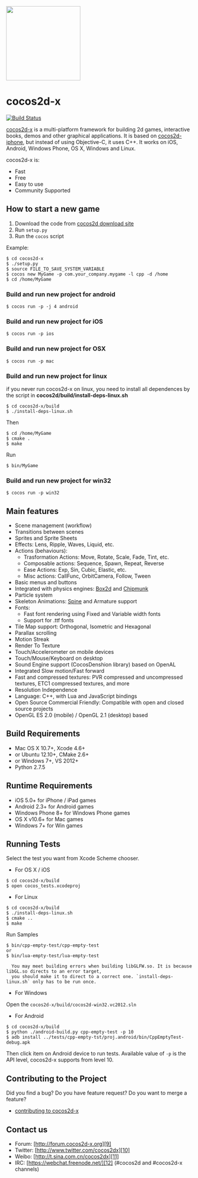 <img src="http://www.cocos2d-x.org/attachments/801/cocos2dx_portrait.png" width=200>


cocos2d-x
=========

[![Build Status](https://travis-ci.org/cocos2d/cocos2d-x.png?branch=master)](https://travis-ci.org/cocos2d/cocos2d-x)

[cocos2d-x][1] is a multi-platform framework for building 2d games, interactive books, demos and other graphical applications.
It is based on [cocos2d-iphone][2], but instead of using Objective-C, it uses C++.
It works on iOS, Android, Windows Phone, OS X, Windows and Linux.

cocos2d-x is:

  * Fast
  * Free
  * Easy to use
  * Community Supported



How to start a new game
-----------------------

1. Download the code from [cocos2d download site][4]
2. Run `setup.py`
3. Run the `cocos` script

Example:

    $ cd cocos2d-x
    $ ./setup.py
    $ source FILE_TO_SAVE_SYSTEM_VARIABLE
    $ cocos new MyGame -p com.your_company.mygame -l cpp -d /home
    $ cd /home/MyGame

### Build and run new project for android ###

    $ cocos run -p -j 4 android

### Build and run new project for iOS ###

    $ cocos run -p ios
    
### Build and run new project for OSX ###

    $ cocos run -p mac

### Build and run new project for linux ###

if you never run cocos2d-x on linux, you need to install all dependences by the
script in **cocos2d/build/install-deps-linux.sh**

    $ cd cocos2d-x/build
    $ ./install-deps-linux.sh

Then

    $ cd /home/MyGame
    $ cmake .
    $ make
    
Run

    $ bin/MyGame

### Build and run new project for win32 ###

    $ cocos run -p win32


Main features
-------------
   * Scene management (workflow)
   * Transitions between scenes
   * Sprites and Sprite Sheets
   * Effects: Lens, Ripple, Waves, Liquid, etc.
   * Actions (behaviours):
     * Trasformation Actions: Move, Rotate, Scale, Fade, Tint, etc.
     * Composable actions: Sequence, Spawn, Repeat, Reverse
     * Ease Actions: Exp, Sin, Cubic, Elastic, etc.
     * Misc actions: CallFunc, OrbitCamera, Follow, Tween
   * Basic menus and buttons
   * Integrated with physics engines: [Box2d][5] and [Chipmunk][6]
   * Particle system
   * Skeleton Animations: [Spine][7] and Armature support
   * Fonts:
     * Fast font rendering using Fixed and Variable width fonts
     * Support for .ttf fonts
   * Tile Map support: Orthogonal, Isometric and Hexagonal
   * Parallax scrolling
   * Motion Streak
   * Render To Texture
   * Touch/Accelerometer on mobile devices
   * Touch/Mouse/Keyboard on desktop
   * Sound Engine support (CocosDenshion library) based on OpenAL
   * Integrated Slow motion/Fast forward
   * Fast and compressed textures: PVR compressed and uncompressed textures, ETC1 compressed textures, and more
   * Resolution Independence
   * Language: C++, with Lua and JavaScript bindings
   * Open Source Commercial Friendly: Compatible with open and closed source projects
   * OpenGL ES 2.0 (mobile) / OpenGL 2.1 (desktop) based

Build Requirements
------------------

* Mac OS X 10.7+, Xcode 4.6+
* or Ubuntu 12.10+, CMake 2.6+
* or Windows 7+, VS 2012+
* Python 2.7.5


Runtime Requirements
--------------------
  * iOS 5.0+ for iPhone / iPad games
  * Android 2.3+ for Android games
  * Windows Phone 8+ for Windows Phone games
  * OS X v10.6+ for Mac games
  * Windows 7+ for Win games


Running Tests
--------------------

Select the test you want from Xcode Scheme chooser.

* For OS X / iOS

```
$ cd cocos2d-x/build
$ open cocos_tests.xcodeproj
```

* For Linux

```
$ cd cocos2d-x/build
$ ./install-deps-linux.sh
$ cmake ..
$ make
```

Run Samples

```
$ bin/cpp-empty-test/cpp-empty-test
or
$ bin/lua-empty-test/lua-empty-test
```

      You may meet building errors when building libGLFW.so. It is because libGL.so directs to an error target,
      you should make it to direct to a correct one. `install-deps-linux.sh` only has to be run once.

* For Windows

Open the `cocos2d-x/build/cocos2d-win32.vc2012.sln`

* For Android

```
$ cd cocos2d-x/build
$ python ./android-build.py cpp-empty-test -p 10
$ adb install ../tests/cpp-empty-tst/proj.android/bin/CppEmptyTest-debug.apk
```

Then click item on Android device to run tests. Available value of `-p` is the API level, cocos2d-x supports from level 10.


Contributing to the Project
--------------------------------

Did you find a bug? Do you have feature request? Do you want to merge a feature?

  * [contributing to cocos2d-x][8]


Contact us
----------

   * Forum: [http://forum.cocos2d-x.org][9]
   * Twitter: [http://www.twitter.com/cocos2dx][10]
   * Weibo: [http://t.sina.com.cn/cocos2dx][11]
   * IRC: [https://webchat.freenode.net/][12] (#cocos2d and #cocos2d-x channels)

[1]: http://www.cocos2d-x.org "cocos2d-x"
[2]: http://www.cocos2d-iphone.org "cocos2d for iPhone"
[3]: http://www.cocos2d-x.org/projects/cocos2d-x/wiki/Download
[4]: http://www.cocos2d-x.org/download/version#Cocos2d-x
[5]: http://www.box2d.org "Box2D"
[6]: http://www.chipmunk-physics.net "Chipmunk2D"
[7]: http://esotericsoftware.com/ "http://esotericsoftware.com/"
[8]: http://www.cocos2d-x.org/projects/cocos2d-x/wiki/Contribution
[9]: http://forum.cocos2d-x.org "http://forum.cocos2d-x.org"
[10]: http://www.twitter.com/cocos2dx "http://www.twitter.com/cocos2dx"
[11]: http://t.sina.com.cn/cocos2dx "http://t.sina.com.cn/cocos2dx"
[12]: https://webchat.freenode.net/ "https://webchat.freenode.net/"

